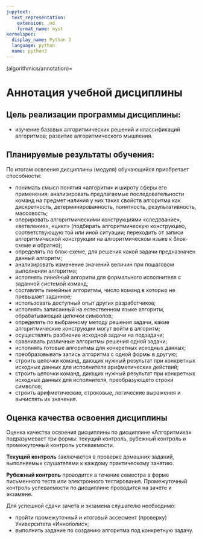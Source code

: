```yaml
---
jupytext:
  text_representation:
    extension: .md
    format_name: myst
kernelspec:
  display_name: Python 3
  language: python
  name: python3
---
```


(algorithmics/annotation)=
# Аннотация учебной дисциплины

## Цель реализации программы дисциплины:
- изучение базовых алгоритмических решений и классификаций алгоритмов; развитие алгоритмического мышления.

## Планируемые результаты обучения:
По итогам освоения дисциплины (модуля) обучающийся приобретает способности:
- понимать смысл понятия &laquo;алгоритм&raquo; и широту сферы его применения; анализировать предлагаемые последовательности команд на предмет наличия у них таких свойств алгоритма как дискретность, детерминированность, понятность, результативность, массовость;
- оперировать алгоритмическими конструкциями &laquo;следование&raquo;, &laquo;ветвление&raquo;, &laquo;цикл&raquo; (подбирать алгоритмическую конструкцию, соответствующую той или иной ситуации; переходить от записи алгоритмической конструкции на алгоритмическом языке к блок-схеме и обратно);
- определять по блок-схеме, для решения какой задачи предназначен данный алгоритм;
- анализировать изменение значений величин при пошаговом выполнении алгоритма;
- исполнять линейный алгоритм для формального исполнителя с заданной системой команд;
- составлять линейные алгоритмы, число команд в которых не превышает заданное;
- использовать доступный опыт других разработчиков;
- исполнять записанный на естественном языке алгоритм, обрабатывающий цепочки символов;
- определять по выбранному методу решения задачи, какие алгоритмические конструкции могут войти в алгоритм;
- осуществлять разбиение исходной задачи на подзадачи;
- сравнивать различные алгоритмы решения одной задачи;
- исполнять готовые алгоритмы для конкретных исходных данных;
- преобразовывать запись алгоритма с одной формы в другую;
- строить цепочки команд, дающих нужный результат при конкретных исходных данных для исполнителя арифметических действий;
- строить цепочки команд, дающих нужный результат при конкретных исходных данных для исполнителя, преобразующего строки символов;
- строить арифметические, строковые, логические выражения и вычислять их значения.

## Оценка качества освоения дисциплины
Оценка качества освоения дисциплины по дисциплине &laquo;Алгоритмика&raquo; подразумевает три формы: текущий контроль, рубежный контроль и промежуточный контроль успеваемости.

**Текущий контроль** заключается в проверке домашних заданий, выполняемых слушателями к каждому практическому занятию.

**Рубежный контроль** проводится в течение семестра в форме письменного теста или электронного тестирования. Промежуточный контроль успеваемости по дисциплине проводится на зачете и экзамене.

Для успешной сдачи зачета и экзамена слушателю необходимо:
- пройти промежуточный и итоговый ассесмент (проверку) Университета &laquo;Иннополис&raquo;;
- выполнить задание по созданию алгоритма под конкретную задачу.
